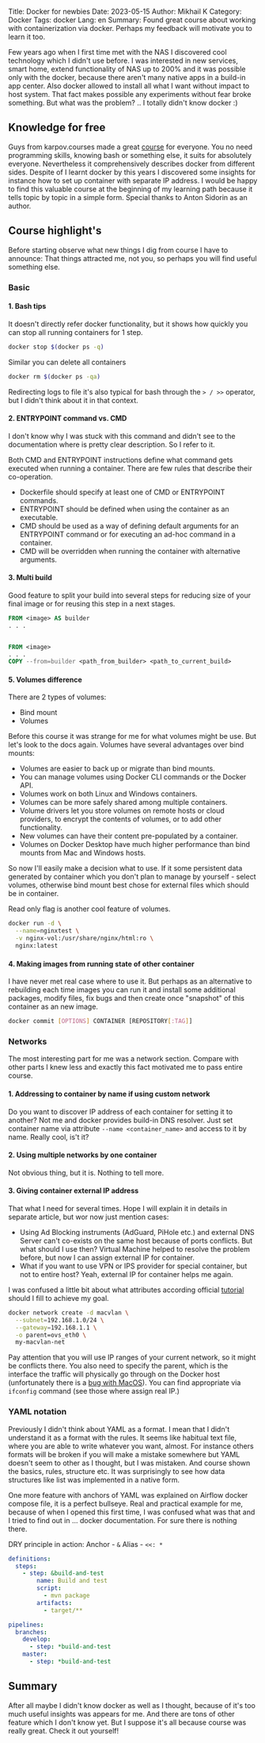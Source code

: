 Title: Docker for newbies
Date: 2023-05-15
Author: Mikhail K
Category: Docker
Tags: docker
Lang: en
Summary: Found great course about working with containerization via docker. Perhaps my feedback will motivate you to learn it too.

Few years ago when I first time met with the NAS I discovered cool technology which I didn't use before. I was interested in new services, smart home, extend functionality of NAS up to 200% and it was possible only with the docker, because there aren't many native apps in a build-in app center. Also docker allowed to install all what I want without impact to host system. That fact makes possible any experiments without fear broke something. But what was the problem? .. I totally didn't know docker :)

## Knowledge for free

Guys from karpov.courses made a great [course](https://karpov.courses/docker) for everyone. You no need programming skills, knowing bash or something else, it suits for absolutely everyone. Nevertheless it comprehensively describes docker from different sides. Despite of I learnt docker by this years I discovered some insights for instance how to set up container with separate IP address. I would be happy to find this valuable course at the beginning of my learning path because it tells topic by topic in a simple form. Special thanks to Anton Sidorin as an author.

## Course highlight's

Before starting observe what new things I dig from course I have to announce: That things attracted me, not you, so perhaps you will find useful something else.

### Basic

#### 1. Bash tips
It doesn't directly refer docker functionality, but it shows how quickly you can stop all running containers for 1 step.

``` bash
docker stop $(docker ps -q)
```

Similar you can delete all containers
``` bash
docker rm $(docker ps -qa)
```

Redirecting logs to file it's also typical for bash through the ```> / >>``` operator, but I didn't think about it in that context.

#### 2. ENTRYPOINT command vs. CMD

I don't know why I was stuck with this command and didn't see to the documentation where is pretty clear description. So I refer to it.

Both CMD and ENTRYPOINT instructions define what command gets executed when running a container. There are few rules that describe their co-operation.

- Dockerfile should specify at least one of CMD or ENTRYPOINT commands.
- ENTRYPOINT should be defined when using the container as an executable.
- CMD should be used as a way of defining default arguments for an ENTRYPOINT command or for executing an ad-hoc command in a container.
- CMD will be overridden when running the container with alternative arguments.

#### 3. Multi build
Good feature to split your build into several steps for reducing size of your final image or for reusing this step in a next stages.

```dockerfile
FROM <image> AS builder
. . .


FROM <image> 
. . .
COPY --from=builder <path_from_builder> <path_to_current_build>
```

#### 5. Volumes difference
There are 2 types of volumes:

- Bind mount
- Volumes

Before this course it was strange for me for what volumes might be use. But let's look to the docs again. Volumes have several advantages over bind mounts:

- Volumes are easier to back up or migrate than bind mounts.
- You can manage volumes using Docker CLI commands or the Docker API.
- Volumes work on both Linux and Windows containers.
- Volumes can be more safely shared among multiple containers.
- Volume drivers let you store volumes on remote hosts or cloud providers, to encrypt the contents of volumes, or to add other functionality.
- New volumes can have their content pre-populated by a container.
- Volumes on Docker Desktop have much higher performance than bind mounts from Mac and Windows hosts.

So now I'll easily make a decision what to use. If it some persistent data generated by container which you don't plan to manage by yourself - select volumes, otherwise bind mount best chose for external files which should be in container.

Read only flag is another cool feature of volumes.

```bash
docker run -d \
  --name=nginxtest \
  -v nginx-vol:/usr/share/nginx/html:ro \
  nginx:latest
```

#### 4. Making images from running state of other container

I have never met real case where to use it. But perhaps as an alternative to rebuilding each time images you can run it and install some additional packages, modify files, fix bugs and then create once "snapshot" of this container as an new image.

```bash
docker commit [OPTIONS] CONTAINER [REPOSITORY[:TAG]]
```

### Networks

The most interesting part for me was a network section. Compare with other parts I knew less and exactly this fact motivated me to pass entire course.

#### 1. Addressing to container by name if using custom network
Do you want to discover IP address of each container for setting it to another? Not me and docker provides build-in DNS resolver. Just set container name via attribute ```--name <container_name>``` and access to it by name. Really cool, is't it?

#### 2. Using multiple networks by one container
Not obvious thing, but it is. Nothing to tell more.

#### 3. Giving container external IP address
That what I need for several times. Hope I will explain it in details in separate article, but wor now just mention cases:

- Using Ad Blocking instruments (AdGuard, PiHole etc.) and external DNS Server can't co-exists on the same host because of ports conflicts. But what should I use then? Virtual Machine helped to resolve the problem before, but now I can assign external IP for container.
- What if  you want to use VPN or IPS provider for special container, but not to entire host? Yeah, external IP for container helps me again.

I was confused a little bit about what attributes according official [tutorial](https://docs.docker.com/network/macvlan/) should I fill to achieve my goal.

```bash
docker network create -d macvlan \
  --subnet=192.168.1.0/24 \
  --gateway=192.168.1.1 \
  -o parent=ovs_eth0 \
  my-macvlan-net
```

Pay attention that you will use IP ranges of your current network, so it might be conflicts there. You also need to specify the parent, which is the interface the traffic will physically go through on the Docker host (unfortunately there is a [bug with MacOS](https://github.com/docker/for-mac/issues/3926)). You can find appropriate via ```ifconfig``` command (see those where assign real IP.)

### YAML notation
Previously I didn't think about YAML as a format. I mean that I didn't understand it as a format with the rules. It seems like habitual text file, where you are able to write whatever you want, almost. For instance others formats will be broken if you will make a mistake somewhere but YAML doesn't seem to other as I thought, but I was mistaken. And course shown the basics, rules, structure etc. It was surprisingly to see how data structures like list was implemented in a native form.

One more feature with anchors of YAML was explained on Airflow docker compose file, it is a perfect bullseye. Real and practical example for me, because of when I opened this first time, I was confused what was that and I tried to find out in ... docker documentation. For sure there is nothing there.

DRY principle in action:
Anchor - ```&```
Alias - ```<<: *```

```yaml
definitions: 
  steps:
    - step: &build-and-test
        name: Build and test
        script:
          - mvn package
        artifacts:
          - target/**

pipelines:
  branches:
    develop:
      - step: *build-and-test
    master:
      - step: *build-and-test
```

## Summary

After all maybe I didn't know docker as well as I thought, because of it's too much useful insights was appears for me. And there are tons of other feature which I don't know yet. But I suppose it's all because course was really great. Check it out yourself!

